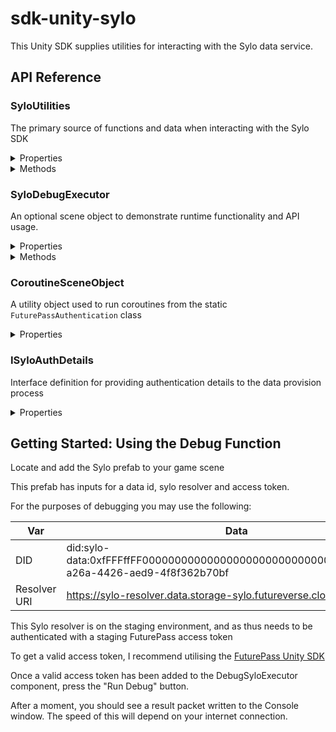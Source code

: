 # sdk-unity-sylo

This Unity SDK supplies utilities for interacting with the Sylo data service. 

## API Reference

### SyloUtilities
The primary source of functions and data when interacting with the Sylo SDK
<details>
  <summary>Properties</summary>
  
  ```cs
  static string ResolverURI; // The resolver URI to use when making data requests
  ```

</details>
<details>
  <summary>Methods</summary>
  
  ```cs
  SetResolverURI(string uri); // Used to set the resolver URI property
  ```
  ```cs
  GetBytesFromDID (string did, ISyloAuthDetails authDetails, Action<byte[]> onSuccess, Action<Exception> onError); // Forms a web request using supplied resolver and DID, authenticates and sends request
  ```

</details>

### SyloDebugExecutor
An optional scene object to demonstrate runtime functionality and API usage.<br>
<details>
  <summary>Properties</summary>

  ```cs
  string debug_did; // The Sylo DID for the target data asset
  ```
  ```cs
  string debug_resolverUri; // The URI of the target Sylo Resolver
  ```
  ```cs
  string debug_accessToken; // The access token used to authenticate the request
  ```
</details>
<details>
  <summary>Methods</summary>

  ```cs
  RunDebug(); // Begin the process to retrieve bytes from the debug DID. Prints results to console.
  ```
</details>

### CoroutineSceneObject
A utility object used to run coroutines from the static `FuturePassAuthentication` class
<details>
  <summary>Properties</summary>

  ```cs
  CoroutineSceneObject Instance; // Singleton reference to the scene object
  ```
</details>

### ISyloAuthDetails
Interface definition for providing authentication details to the data provision process
<details>
  <summary>Properties</summary>

  ```cs
  string GetAccessToken(); // Override this to provide access token
  ```

</details>

## Getting Started: Using the Debug Function

<p>Locate and add the Sylo prefab to your game scene</p>
<p>This prefab has inputs for a data id, sylo resolver and access token.</p>
<p>For the purposes of debugging you may use the following:</p>

| Var | Data |
| --- | ---- |
| DID | did:sylo-data:0xfFFFffFF0000000000000000000000000000052f/ed38c341-a26a-4426-aed9-4f8f362b70bf |
| Resolver URI | https://sylo-resolver.data.storage-sylo.futureverse.cloud |

<p>This Sylo resolver is on the staging environment, and as thus needs to be authenticated with a staging FuturePass access token</p>

To get a valid access token, I recommend utilising the [FuturePass Unity SDK](https://github.com/futureversecom/sdk-unity-futurepass)

<p>Once a valid access token has been added to the DebugSyloExecutor component, press the "Run Debug" button.</p>
<p>After a moment, you should see a result packet written to the Console window. The speed of this will depend on your internet connection.</p>
